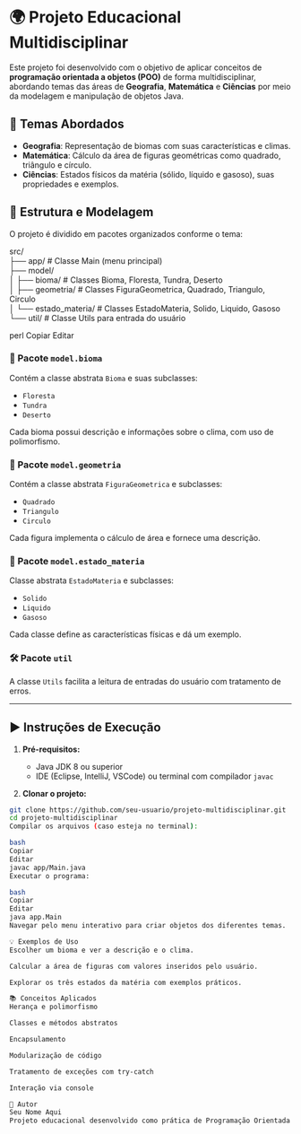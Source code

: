 # 🌍 Projeto Educacional Multidisciplinar

Este projeto foi desenvolvido com o objetivo de aplicar conceitos de **programação orientada a objetos (POO)** de forma multidisciplinar, abordando temas das áreas de **Geografia**, **Matemática** e **Ciências** por meio da modelagem e manipulação de objetos Java.

## 🧠 Temas Abordados

- **Geografia**: Representação de biomas com suas características e climas.
- **Matemática**: Cálculo da área de figuras geométricas como quadrado, triângulo e círculo.
- **Ciências**: Estados físicos da matéria (sólido, líquido e gasoso), suas propriedades e exemplos.

## 🧱 Estrutura e Modelagem

O projeto é dividido em pacotes organizados conforme o tema:

src/<br>
├── app/ # Classe Main (menu principal)<br>
├── model/<br>
│ ├── bioma/ # Classes Bioma, Floresta, Tundra, Deserto<br>
│ ├── geometria/ # Classes FiguraGeometrica, Quadrado, Triangulo, Circulo<br>
│ └── estado_materia/ # Classes EstadoMateria, Solido, Liquido, Gasoso<br>
└── util/ # Classe Utils para entrada do usuário<br>

perl
Copiar
Editar

### 🧭 Pacote `model.bioma`

Contém a classe abstrata `Bioma` e suas subclasses:
- `Floresta`
- `Tundra`
- `Deserto`

Cada bioma possui descrição e informações sobre o clima, com uso de polimorfismo.

### 📐 Pacote `model.geometria`

Contém a classe abstrata `FiguraGeometrica` e subclasses:
- `Quadrado`
- `Triangulo`
- `Circulo`

Cada figura implementa o cálculo de área e fornece uma descrição.

### 🔬 Pacote `model.estado_materia`

Classe abstrata `EstadoMateria` e subclasses:
- `Solido`
- `Liquido`
- `Gasoso`

Cada classe define as características físicas e dá um exemplo.

### 🛠 Pacote `util`

A classe `Utils` facilita a leitura de entradas do usuário com tratamento de erros.

---

## ▶️ Instruções de Execução

1. **Pré-requisitos:**
   - Java JDK 8 ou superior
   - IDE (Eclipse, IntelliJ, VSCode) ou terminal com compilador `javac`

2. **Clonar o projeto:**

```bash
git clone https://github.com/seu-usuario/projeto-multidisciplinar.git
cd projeto-multidisciplinar
Compilar os arquivos (caso esteja no terminal):

bash
Copiar
Editar
javac app/Main.java
Executar o programa:

bash
Copiar
Editar
java app.Main
Navegar pelo menu interativo para criar objetos dos diferentes temas.

💡 Exemplos de Uso
Escolher um bioma e ver a descrição e o clima.

Calcular a área de figuras com valores inseridos pelo usuário.

Explorar os três estados da matéria com exemplos práticos.

📚 Conceitos Aplicados
Herança e polimorfismo

Classes e métodos abstratos

Encapsulamento

Modularização de código

Tratamento de exceções com try-catch

Interação via console

📌 Autor
Seu Nome Aqui
Projeto educacional desenvolvido como prática de Programação Orientada a Objetos em Java.
